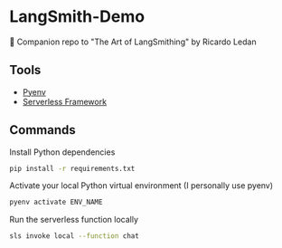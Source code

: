 # LangSmith-Demo

🔨 Companion repo to "The Art of LangSmithing" by Ricardo Ledan

## Tools

* [Pyenv](https://github.com/pyenv/pyenv) 
* [Serverless Framework](https://www.serverless.com/)

## Commands

Install Python dependencies 

```bash
pip install -r requirements.txt
```

Activate your local Python virtual environment (I personally use pyenv)

```bash
pyenv activate ENV_NAME
```

Run the serverless function locally

```bash
sls invoke local --function chat
```